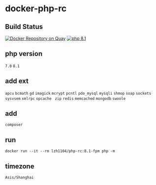 # docker-php-rc

## Build Status
[![Docker Repository on Quay](https://quay.io/repository/lzh1104/php-rc/status "Docker Repository on Quay")](https://quay.io/repository/lzh1104/php-rc)
[![php 8.1](https://github.com/lzh1104/docker-php-rc/actions/workflows/master.yml/badge.svg)](https://github.com/lzh1104/docker-php-rc/actions/workflows/master.yml)
## php version
  `7.0`  `8.1`
## add ext
`apcu` `bcmath` `gd` `imagick` `mcrypt` `pcntl` `pdo_mysql` `mysqli` `shmop` `soap`
`sockets` `sysvsem` `xmlrpc` `opcache` ` zip`
 `redis` `memcached` `mongodb` `swoole`
## add
`composer`
## run
```
docker run --it --rm lzh1104/php-rc:8.1-fpm php -m
```
## timezone
```
Asis/Shanghai
```
